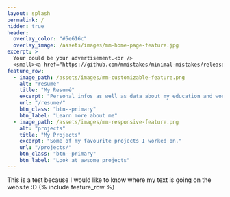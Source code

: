 ```yaml
---
layout: splash
permalink: /
hidden: true
header:
  overlay_color: "#5e616c"
  overlay_image: /assets/images/mm-home-page-feature.jpg
excerpt: >
  Your could be your advertisement.<br />
  <small><a href="https://github.com/mmistakes/minimal-mistakes/releases/tag/4.24.0">Add a nice row of icons with contacts here</a></small>
feature_row:
  - image_path: /assets/images/mm-customizable-feature.png
    alt: "resume"
    title: "My Resumé"
    excerpt: "Personal infos as well as data about my education and work experiance."
    url: "/resume/"
    btn_class: "btn--primary"
    btn_label: "Learn more about me"
  - image_path: /assets/images/mm-responsive-feature.png
    alt: "projects"
    title: "My Projects"
    excerpt: "Some of my favourite projects I worked on."
    url: "/projects/"
    btn_class: "btn--primary"
    btn_label: "Look at awsome projects"
---
```

This is a test because I would like to know where my text is going on the website :D
{% include feature_row %}
